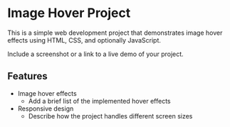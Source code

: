 # Image Hover Project

This is a simple web development project that demonstrates image hover effects using HTML, CSS, and optionally JavaScript.



Include a screenshot or a link to a live demo of your project.

## Features

- Image hover effects
  - Add a brief list of the implemented hover effects
- Responsive design
  - Describe how the project handles different screen sizes

